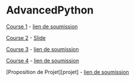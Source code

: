 # AdvancedPython


[Course 1](C1) -  [lien de soumission](https://forms.gle/VfzeJam9J4iWkVTK7)

[Course 2](C2) - [Slide](https://docs.google.com/presentation/d/1VdPrg505wya1X8ZBhglZYMSobXggRvFPd7oHKd6p5-E/edit?usp=sharing)

[Course 3](C3) -  [lien de soumission](https://forms.gle/Ba9yZdxayHvG7Eai9)

[Course 4](C4) - [lien de soumission](https://forms.gle/4gcUuH2Z89t1Dmoc7)

[Proposition de Projet][projet] - [lien de soumission](https://forms.gle/9sfts9XBfRDyCM8H6)